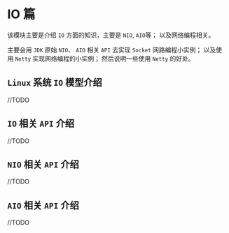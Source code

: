 # IO 篇

该模块主要是介绍 `IO` 方面的知识，主要是 `NIO`, `AIO`等； 以及网络编程相关。

主要会用 `JDK` 原始 `NIO`、 `AIO` 相关 `API` 去实现 `Socket` 网路编程小实例；
以及使用 `Netty`  实现网络编程的小实例； 然后说明一些使用 `Netty`  的好处。


## `Linux` 系统 `IO` 模型介绍
//TODO

## `IO` 相关 `API` 介绍
//TODO

## `NIO` 相关 `API` 介绍
//TODO

## `AIO` 相关 `API` 介绍
//TODO

